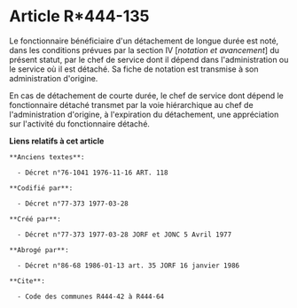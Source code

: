 # Article R*444-135

Le fonctionnaire bénéficiaire d'un détachement de longue durée est noté, dans les conditions prévues par la section IV
[*notation et avancement*] du présent statut, par le chef de service dont il dépend dans l'administration ou le service où il
est détaché. Sa fiche de notation est transmise à son administration d'origine.

En cas de détachement de courte durée, le chef de service dont dépend le fonctionnaire détaché transmet par la voie
hiérarchique au chef de l'administration d'origine, à l'expiration du détachement, une appréciation sur l'activité du
fonctionnaire détaché.

**Liens relatifs à cet article**

	**Anciens textes**:

	  - Décret n°76-1041 1976-11-16 ART. 118

	**Codifié par**:

	  - Décret n°77-373 1977-03-28

	**Créé par**:

	  - Décret n°77-373 1977-03-28 JORF et JONC 5 Avril 1977

	**Abrogé par**:

	  - Décret n°86-68 1986-01-13 art. 35 JORF 16 janvier 1986

	**Cite**:

	  - Code des communes R444-42 à R444-64
